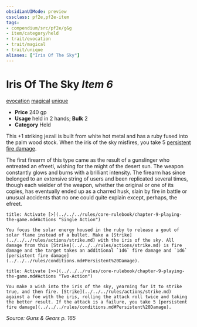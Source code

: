 ```yaml
---
obsidianUIMode: preview
cssclass: pf2e,pf2e-item
tags:
- compendium/src/pf2e/g&g
- item/category/held
- trait/evocation
- trait/magical
- trait/unique
aliases: ["Iris Of The Sky"]
---
```

# Iris Of The Sky *Item 6*  
[evocation](../../../Rules/traits/evocation.md)  [magical](../../../Rules/traits/magical.md)  [unique](../../../Rules/traits/unique.md)  

- **Price** 240 gp
- **Usage** held in 2 hands; **Bulk** 2
- **Category** Held

This +1 striking jezail is built from white hot metal and has a ruby fused into the palm wood stock. When the iris of the sky misfires, you take 5 [persistent fire damage](../../../Rules/conditions.md#Persistent%20Damage).

The first firearm of this type came as the result of a gunslinger who entreated an efreeti, wishing for the might of the desert sun. The weapon constantly glows and burns with a brilliant intensity. The firearm has since belonged to an extensive string of users and been replicated several times, though each wielder of the weapon, whether the original or one of its copies, has eventually ended up as a charred husk, slain by fire in battle or unusual accidents that no one could quite explain except, perhaps, the efreet.

```ad-embed-ability
title: Activate [>](../../../rules/core-rulebook/chapter-9-playing-the-game.md#Actions "Single Action")

You focus the solar energy housed in the ruby to release a gout of solar flame instead of a bullet. Make a [Strike](../../../rules/actions/strike.md) with the iris of the sky. All damage from this [Strike](../../../rules/actions/strike.md) is fire damage and the target takes an additional `1d6` fire damage and `1d6` [persistent fire damage](../../../rules/conditions.md#Persistent%20Damage).
```

```ad-embed-ability
title: Activate [>>](../../../rules/core-rulebook/chapter-9-playing-the-game.md#Actions "Two-Action")

You make a wish into the iris of the sky, yearning for it to strike true, and then fire. [Strike](../../../rules/actions/strike.md) against a foe with the iris, rolling the attack roll twice and taking the better result. If the attack is a failure, you take 5 [persistent fire damage](../../../rules/conditions.md#Persistent%20Damage).
```

*Source: Guns & Gears p. 165*
